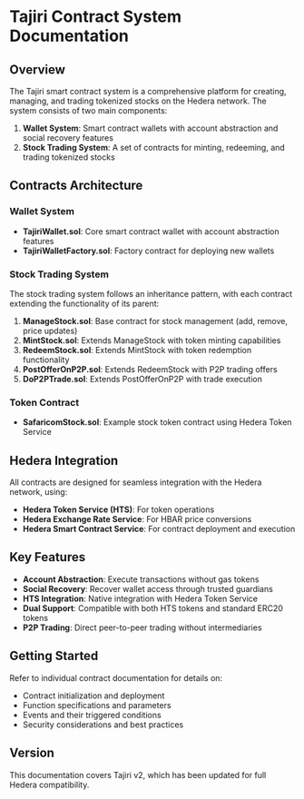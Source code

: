 # Tajiri Contract System Documentation

## Overview

The Tajiri smart contract system is a comprehensive platform for creating, managing, and trading tokenized stocks on the Hedera network. The system consists of two main components:

1. **Wallet System**: Smart contract wallets with account abstraction and social recovery features
2. **Stock Trading System**: A set of contracts for minting, redeeming, and trading tokenized stocks

## Contracts Architecture

### Wallet System

- **TajiriWallet.sol**: Core smart contract wallet with account abstraction features
- **TajiriWalletFactory.sol**: Factory contract for deploying new wallets

### Stock Trading System

The stock trading system follows an inheritance pattern, with each contract extending the functionality of its parent:

1. **ManageStock.sol**: Base contract for stock management (add, remove, price updates)
2. **MintStock.sol**: Extends ManageStock with token minting capabilities
3. **RedeemStock.sol**: Extends MintStock with token redemption functionality
4. **PostOfferOnP2P.sol**: Extends RedeemStock with P2P trading offers
5. **DoP2PTrade.sol**: Extends PostOfferOnP2P with trade execution

### Token Contract

- **SafaricomStock.sol**: Example stock token contract using Hedera Token Service

## Hedera Integration

All contracts are designed for seamless integration with the Hedera network, using:

- **Hedera Token Service (HTS)**: For token operations
- **Hedera Exchange Rate Service**: For HBAR price conversions
- **Hedera Smart Contract Service**: For contract deployment and execution

## Key Features

- **Account Abstraction**: Execute transactions without gas tokens
- **Social Recovery**: Recover wallet access through trusted guardians
- **HTS Integration**: Native integration with Hedera Token Service
- **Dual Support**: Compatible with both HTS tokens and standard ERC20 tokens
- **P2P Trading**: Direct peer-to-peer trading without intermediaries

## Getting Started

Refer to individual contract documentation for details on:
- Contract initialization and deployment
- Function specifications and parameters
- Events and their triggered conditions
- Security considerations and best practices

## Version

This documentation covers Tajiri v2, which has been updated for full Hedera compatibility.
